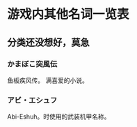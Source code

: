 <script setup lang="ts">
import { onMounted } from "vue";
import { transformVoicedOrSemiVoiced } from "../utils/CJKService";

onMounted(() => {
  const hash = decodeURIComponent(window.location.hash).slice(1);
  if (hash) {
    const elements = document.querySelectorAll("h2, h3, h4, h5, h6");
    const transformedHash = transformVoicedOrSemiVoiced(hash);
    const elementList = Array.from(elements).filter(element => transformedHash === element.id);
    if (0 === elementList.length) {
      return;
    }
    const element = elementList[0];
    element.scrollIntoView();
  }
});
</script>

# 游戏内其他名词一览表

## 分类还没想好，莫急

### かまぼこ突風伝

鱼板疾风传。 满喜爱的小说。

### アビ・エシュフ

Abi-Eshuh。时使用的武装机甲名称。

